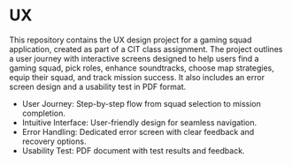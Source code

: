 # UX
This repository contains the UX design project for a gaming squad application, created as part of a CIT class assignment. The project outlines a user journey with interactive screens designed to help users find a gaming squad, pick roles, enhance soundtracks, choose map strategies, equip their squad, and track mission success. It also includes an error screen design and a usability test in PDF format.
- User Journey: Step-by-step flow from squad selection to mission completion.
- Intuitive Interface: User-friendly design for seamless navigation.
- Error Handling: Dedicated error screen with clear feedback and recovery options.
- Usability Test: PDF document with test results and feedback.
